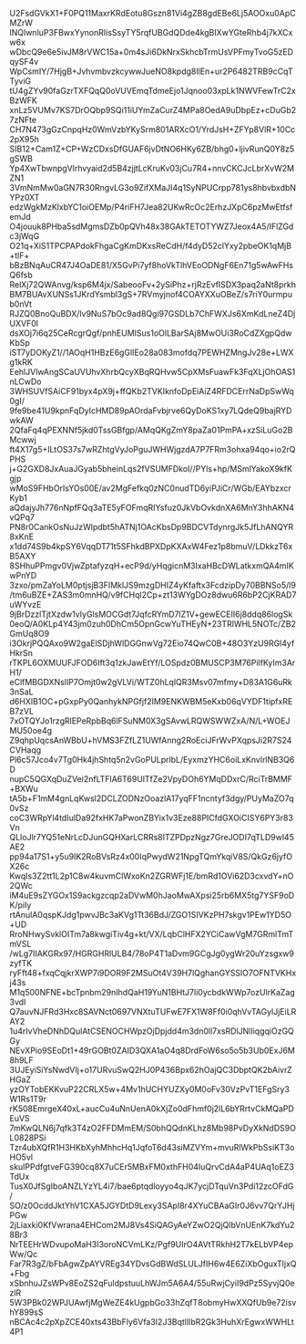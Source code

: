 U2FsdGVkX1+F0PQ11MaxrKRdEotu8Gszn81Vi4gZB8gdEBe6Lj5AOOxu0ApCMZrW
lNQIwnluP3FBwxYynonRIisSsyTY5rqfUBGdQDde4kgBIXwYGteRhb4j7kXCxw6x
wDbcQ9e6e5ivJM8rVWC15a+0m4sJi6DkNrxSkhcbTrmUsVPFmyTvoG5zEDqySF4v
WpCsmIY/7HjgB+JvhvmbvzkcywwJueNO8kpdg8IlEn+ur2P6482TRB9cCqTTyviG
tU4gZYv90faGzrTXFQqQ0oVUVEmqTdmeEjo1Jqnoo03xpLk1NWVFewTrC2xBzWFK
xnLz5VUMv7KS7DrOQbp9SQi11iUYmZaCurZ4MPa8OedA9uDbpEz+cDuGb27zNFte
CH7N473gGzCnpqHz0WmVzbYKySrm801ARXcO1/YrdJsH+ZFYp8VlR+10Cc2pX95h
SIB12+Cam1Z+CP+WzCDxsDfGUAF6jvDtNO6HKy6ZB/bhg0+ljivRunQ0Y8z5gSWB
Yp4XwTbwnpgVlrhvyaid2d5B4zjjtLcKruKv03jCu7R4+nnvCKCJcLbrXvW2MZN1
3VmNmMw0aGN7R30RngvLG3o9ZifXMaJI4q1SyNPUCrpp781ys8hbvbxdbNYPz0XT
edzWgkMzKlxbYC1oiOEMp/P4riFH7Jea82UKwRcOc2ErhzJXpC6pzMwEtfsfemJd
O4jouuk8PHba5sdMgmsDZb0pQVh48x38GAkTETOTYWZ7Jeox4A5/IFlZGdc3jWqG
O21q+XiS1TPCPAPdokFhgaCgKmDKxsReCdH/f4dyD52clYxy2pbeOK1qMjB+tlF+
bBzBNqAuCR47J4OaDE81/X5GvPi7yf8hoVkTlhVEoODNgF6En71g5wAwFHsQ6fsb
RelXj72QWAnvg/ksp6M4jx/SabeooFv+2ySiPhz+rjRzEvfISDX3paq2aNt8prkh
BM7BUAvXUNSs1JKrdYsmbl3gS+7RVmyjnof4COAYXXuOBeZ/s7riY0urmpub0nVt
RJZQ0BnoQuBDX/lv9NuS7bOc9ad8Qgi97GSDLb7ChFWXJs6XmKdLneZ4DjUXVF0l
dsXOj7i6q25CeRcgrQgf/pnhEUMISus1oOlLBarSAj8MwOUi3RoCdZXgpQdwKbSp
iST7yDOKyZ1//1AOqH1HBzE6gGlIEo28a083mofdq7PEWHZMngJv28e+LWXg1kRK
EehlJVlwAngSCaUVUhvXhrbQcyXBqRQHvw5CpXMsFuawFk3FqXLjOhOAS1nLCwDo
3WHSUVfSAiCF91byx4pX9j+ffQKb2TVKIknfoDpEiAiZ4RFDCErrNaDpSwWq0gI/
9fe9be41U9kpnFqDyIcHMD89pAOrdaFvbjrve6QyDoKS1xy7LQdeQ9bajRYDwkAW
2QfaFq4qPEXNNf5jkd0TssGBfgp/AMqQKgZmY8paZa01PmPA+xzSiLuGo2BMcwwj
ft4X17g5+ILtOS37s7wRZhtgVyJoPguJWHWjgzdA7P7FRm3ohxa94qo+io2rQPHS
j+G2GXD8JxAuaJGyab5bheinLqs2fVSUMFDkoI//PYls+hp/MSmlYakoX9kfKgjp
wMoS9FHbOrIsYOs00E/av2MgFefkq0zNC0nudTD6yiPJiCr/WGb/EAYbzxcrKyb1
aQdajyJh776nNpfFQq3aTE5yFOFmqRIYsfuz0JkVbOvkdnXA6MnY3hhAKN4vQPq7
PN8r0CankOsNuJzWlpdbt5hATNj1OAcKbsDp9BDCVTdynrgJk5JfLhANQYR8xKnE
x1dd74S9b4kpSY6VqqDT71t5SFhkdBPXDpKXAxW4Fez1p8bmuV/LDkkzT6xB5AXY
8SHhuPPmgv0VjwZptafyzqH+ecP9d/yHqgicnM3IxaHBcDWLatkxmQA4mIKwPnYD
3zxo/pmZaYoLM0ptjsjB3FIMklJS9mzgDHIZ4yKfaftx3FcdzipDy70BBNSo5/l9
/tm6uBZE+ZAS3m0mnHQ/v9fCHql2Cp+zt13WYgDOz8dwu6R6bP2CjKRAD7uWYvzE
9jBrDzzlTjtXzdw1vIyGlsMOCGdt7JqfcRYmD7lZ1V+gewECEII6j8ddq86logSk
0eoQ/A0KLp4Y43jm0zuh0DhCm5OpnGcwYuTHEyN+23TRlWHL5NOTc/ZB2GmUq8O9
i3OkrjPQQAxo9W2gaElSDjhWlDGGnwVg72Eio74QwC0B+48O3YzU9RGl4yfHkrSn
rTKPL6OXMUUFJFOD6Ift3q1zkJawEtYf/LOSpdz0BMUSCP3M76PilfKyIm3ArH1/
eClfMBGDXNslIP7Omjt0w2gVLVi/WTZ0hLqlQR3Msv07mfmy+D83A1G6uRk3nSaL
d6HXIB1OC+pGxpPy0QanhykNPGfjf2IM9ENKWBM5eKxb06qVYDF1tipfxREB7zVL
7xOTQYJo1rzgRlEPeRpbBq6lFSuNM0X3gSAvwLRQWSWWZxA/N/L+WOEJMU50oe4g
Z9qhpUqcsAnWBbU+hVMS3FZfLZ1UWfAnng2RoEciJFrWvPXqpsJi2R7S24CVHaqg
Pl6c57Jco4v7Tg0Hk4jhShtq5n2vGoPULprlbL/EyxmzYHC6oiLxKnvlrlNB3Q6D
nupC5QGXqDuZVei2nfLTFlA6T69UlTfZe2VpyDOh6YMqDDxrC/RciTrBMMF+BXWu
tA5b+F1mM4gnLqKwsl2DCLZODNzOoazlA17yqFF1ncntyf3dgy/PUyMaZO7q0vSz
coC3WRpYl4tdIulDa92fxHK7aPwonZBYix1v3Eze88PICfdGXOiCISY6PY3r83Vn
QLloJlr7YQ51eNrLcDJunGQHXarLCRRs8ITZPDpzNgz7GreJODI7qTLD9wl45AE2
pp94a17S1+y5u9IK2RoBVsRz4x00IqPwydW21NpgTQmYkqiV8S/QkGz6jyfOX26c
KwqIs3Z2tt1L2p1C8w4kuvmClWxoKn2ZGRWFj1E/bmRd1OVi62D3cxvdY+nO2QWc
iM4uE9sZYGOx1S9ackgzcqp2aDVwM0hJaoMwAXpsi25rb6MX5tg7YSF9oDK/piIy
rtAnulA0qspKJdg1pwvJBc3aKVg1Tt36BdJ/ZGO1SIVKzPH7skgv1PEw1YD5O+UD
RroNHwySvklOITm7a8kwgiTiv4g+kt/VX/LqbClHFX2YCiCawVgM7GRmlTmTmVSL
/wLg7IIAKGRx97/HGRGHRlULB4/78oP4T1aDvm9GCgJg0ygWr20uYzsgxw9zyfTK
ryFft48+fxqCqjkrXWP7i9DOR9F2MSuOt4V39H7lQghanGYSSlO7OFNTVKHxj43s
M1q500NFNE+bcTpnbm29nIhdQaH19YuN1BHtJ7li0ycbdkWWp7ozUlrKaZag3vdI
Q7auvNJFRd3Hxc8SAVNct0697VNXtuTUFwE7FX1W8Ff0i0qhVvTAGylJjEiLRAY2
1u4rIvVheDNhDQulAtCSENOCHWpzOjDpjdd4m3dn0ll7xsRDlJNlIiqgqiOzGQGy
NEvXPio9SEoDt1+49rGOBt0ZAID3QXA1aO4q8DrdFoW6so5o5b3Ub0ExJ6M8h9LF
3UJEyiSiYsNwdVIj+o17URvuSwQ2HJ0P436Bpx62hOajQC3DbptQK2bAivrZHGaZ
yzOYTobEKKvuP22CRLX5w+4Mv1hUCHYUZXy0M0oFv30VzPvT1EFgSry3W1Rs1T9r
rK508EmrgeX40xL+aucCu4uNnUenA0kXjZo0dFhmf0j2lL6bYRrtvCkMQaPDEuVS
7mKwQLN6j7qfk3T4zO2FFDMmEM/S0bhQQdnKLhz8Mb98PvDyXkNdDS9OL0828PSi
Tzr4ubXQfR1H3HKbXyhMhhcHq1JqfoT6d43siMZVYm+mvuRlWkPbSsiKT3oHO5vl
skuIPPdfgtveFG390cq8X7uCEr5MBxFM0xthFH04IuQrvCdA4aP4UAq1oEZ3TdUx
TusX0JfSgIboANZLYzYL4i7/bae6ptqdloyyo4qJK7ycjDTquVn3Pdi12zcOFdG/
SO/z0OcddJktYhV1CXA5JGYDtD9Lexy3SApI8r4XYuCBAaGIr0J6vv7QrYJHjPGw
2jLiaxki0KfVwrana4EHCom2MJ8Vs4SiQAGyAeYZwO2QjQlbVnUEnK7kdYu28Br3
NrTEEHrWDvupoMaH3I3oroNCVmLKz/Pgf9UIrO4AVtTRkhH2T7kELbVP4epWw/Qc
Far7R3gZ/bFbAgwZpAYVREg34YDvsGdBWdSLULJfIH6w4E6ZiXbOguxTljxQ+Fbg
xSbnhuJZsWPv8EoZS2qFuldpstuuLhWJm5A6A4/55uRwjCyiI9dPz5SyvjQ0ezlR
5W3PBk02WPJUAwfjMgWeZE4kUgpbGo33hZqfT8obmyHwXXQfUb9e72isvhY899sS
nBCAc4c2pXpZCE40xts43BbFly6Vfa3I2J3BqtlIlbR2Gk3HuhXrEgwxWWHLt4P1
